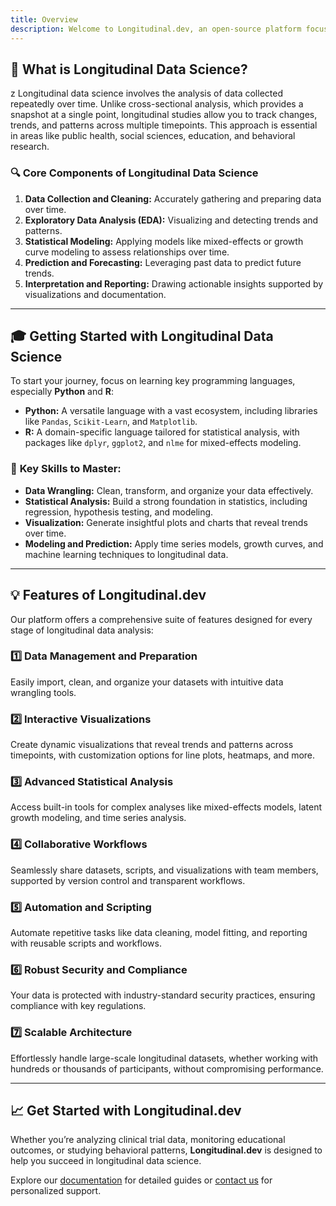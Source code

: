 ```yaml
---
title: Overview
description: Welcome to Longitudinal.dev, an open-source platform focused on managing, analyzing, and visualizing longitudinal data. Whether you're a beginner exploring longitudinal data science or an experienced researcher, this platform offers the tools and resources you need to uncover insights and make data-driven decisions.
---
```


## 🚀 **What is Longitudinal Data Science?**
z
Longitudinal data science involves the analysis of data collected repeatedly over time. Unlike cross-sectional analysis, which provides a snapshot at a single point, longitudinal studies allow you to track changes, trends, and patterns across multiple timepoints. This approach is essential in areas like public health, social sciences, education, and behavioral research.

### 🔍 **Core Components of Longitudinal Data Science**

1. **Data Collection and Cleaning:** Accurately gathering and preparing data over time.
2. **Exploratory Data Analysis (EDA):** Visualizing and detecting trends and patterns.
3. **Statistical Modeling:** Applying models like mixed-effects or growth curve modeling to assess relationships over time.
4. **Prediction and Forecasting:** Leveraging past data to predict future trends.
5. **Interpretation and Reporting:** Drawing actionable insights supported by visualizations and documentation.

---

## 🎓 **Getting Started with Longitudinal Data Science**

To start your journey, focus on learning key programming languages, especially **Python** and **R**:

- **Python:** A versatile language with a vast ecosystem, including libraries like `Pandas`, `Scikit-Learn`, and `Matplotlib`.
- **R:** A domain-specific language tailored for statistical analysis, with packages like `dplyr`, `ggplot2`, and `nlme` for mixed-effects modeling.

### 🧠 **Key Skills to Master:**

- **Data Wrangling:** Clean, transform, and organize your data effectively.
- **Statistical Analysis:** Build a strong foundation in statistics, including regression, hypothesis testing, and modeling.
- **Visualization:** Generate insightful plots and charts that reveal trends over time.
- **Modeling and Prediction:** Apply time series models, growth curves, and machine learning techniques to longitudinal data.

---

## 💡 **Features of Longitudinal.dev**

Our platform offers a comprehensive suite of features designed for every stage of longitudinal data analysis:

### 1️⃣ **Data Management and Preparation**

Easily import, clean, and organize your datasets with intuitive data wrangling tools.

### 2️⃣ **Interactive Visualizations**

Create dynamic visualizations that reveal trends and patterns across timepoints, with customization options for line plots, heatmaps, and more.

### 3️⃣ **Advanced Statistical Analysis**

Access built-in tools for complex analyses like mixed-effects models, latent growth modeling, and time series analysis.

### 4️⃣ **Collaborative Workflows**

Seamlessly share datasets, scripts, and visualizations with team members, supported by version control and transparent workflows.

### 5️⃣ **Automation and Scripting**

Automate repetitive tasks like data cleaning, model fitting, and reporting with reusable scripts and workflows.

### 6️⃣ **Robust Security and Compliance**

Your data is protected with industry-standard security practices, ensuring compliance with key regulations.

### 7️⃣ **Scalable Architecture**

Effortlessly handle large-scale longitudinal datasets, whether working with hundreds or thousands of participants, without compromising performance.

---

## 📈 **Get Started with Longitudinal.dev**

Whether you’re analyzing clinical trial data, monitoring educational outcomes, or studying behavioral patterns, **Longitudinal.dev** is designed to help you succeed in longitudinal data science.

Explore our [documentation](https://example.com/documentation) for detailed guides or [contact us](https://example.com/contact) for personalized support.

